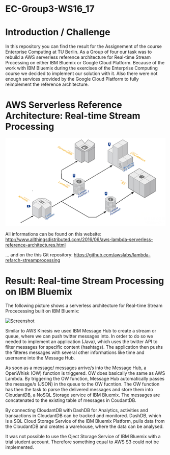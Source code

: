 # EC-Group3-WS16_17

# Introduction / Challenge

In this repository you can find the result for the Assignement of the course Enterprise Computing at TU Berlin. As a Group of four our task was to rebuild a AWS serverless reference architecture for Real-time Stream Processing on either IBM Bluemix or Google Cloud Platform. Because of the work with IBM Bluemix during the exercises of the Enterprise Computing course we decided to implement our solution with it. Also there were not enough services provided by the Google Cloud Platform to fully reimplement the reference architecture.

# AWS Serverless Reference Architecture: Real-time Stream Processing

![alt tag](https://github.com/fathallis/EC-Group3-WS16_17/blob/master/aws-serverless-streamprocessing.png)

All informations can be found on this website: http://www.allthingsdistributed.com/2016/06/aws-lambda-serverless-reference-architectures.html

... and on the this Git repository: https://github.com/awslabs/lambda-refarch-streamprocessing

# Result: Real-time Stream Processing on IBM Bluemix

The following picture shows a serverless architecture for Real-time Stream Procecessing built on IBM Bluemix: 

![Screenshot](https://cloud.githubusercontent.com/assets/19613306/22619178/44d8ca3c-eaef-11e6-92ab-2778f3623527.png)

Similar to AWS Kinesis we used IBM Message Hub to create a stream or queue, where we can push twitter messages into. In order to do so we needed to implement an application (Java), which uses the twitter API to filter messages for specific content (hashtags). The application then pushs the filteres messages with several other informations like time and username into the Message Hub. 

As soon as a message/ messages arrive/s into the Message Hub, a OpenWhisk (OW) function is triggered. OW does basically the same as AWS Lambda. By triggering the OW function, Message Hub automatically passes the message/s (JSON) in the queue to the OW fucntion. The OW function has then the task to parse the delivered messages and store them into CloudantDB, a NoSQL Storage service of IBM Bluemix. The messages are concatenated to the existing table of messages in  CoudantDB.

By connecting CloudantDB with DashDB for Analytics, activities and transactions in CloudantDB can be tracked and monitored. DashDB, which is a SQL Cloud Storage Service of the IBM Bluemix Platform, pulls data from the CloudantDB and creates a warehouse, where the data can be analysed.

It was not possible to use the Oject Storage Service of IBM Bluemix with a trial student account. Therefore something equal to AWS S3 could not be implemented. 
